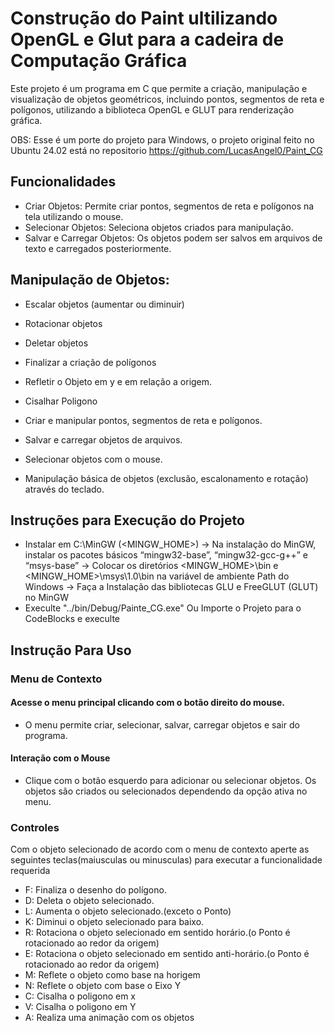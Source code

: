 # Construção do Paint ultilizando OpenGL e Glut para a cadeira de Computação Gráfica

Este projeto é um programa em C que permite a criação, manipulação e visualização de objetos geométricos, incluindo pontos, segmentos de reta e polígonos, utilizando a biblioteca OpenGL e GLUT para renderização gráfica.

OBS: Esse é um porte do projeto para Windows, o projeto original feito no Ubuntu 24.02 está no repositorio https://github.com/LucasAngel0/Paint_CG

## Funcionalidades
  - Criar Objetos: Permite criar pontos, segmentos de reta e polígonos na tela utilizando o mouse.
  - Selecionar Objetos: Seleciona objetos criados para manipulação.
  - Salvar e Carregar Objetos: Os objetos podem ser salvos em arquivos de texto 
   e carregados posteriormente.

## Manipulação de Objetos:
  - Escalar objetos (aumentar ou diminuir)
  - Rotacionar objetos
  - Deletar objetos
  - Finalizar a criação de polígonos
  - Refletir o Objeto em y e em relação a origem.
  - Cisalhar Poligono

- Criar e manipular pontos, segmentos de reta e polígonos.
- Salvar e carregar objetos de arquivos.
- Selecionar objetos com o mouse.
- Manipulação básica de objetos (exclusão, escalonamento e rotação) através do teclado.

## Instruções para Execução do Projeto

- Instalar em C:\MinGW (<MINGW_HOME>) -> Na instalação do MinGW, instalar os pacotes básicos “mingw32-base”, “mingw32-gcc-g++” e “msys-base” -> Colocar os diretórios <MINGW_HOME>\bin e <MINGW_HOME>\msys\1.0\bin na variável de ambiente Path do Windows -> Faça a Instalação das bibliotecas GLU e FreeGLUT (GLUT) no MinGW
- Execulte "../bin/Debug/Painte_CG.exe" Ou Importe o Projeto para o CodeBlocks e execulte

## Instrução Para Uso
### Menu de Contexto

  #### Acesse o menu principal clicando com o botão direito do mouse.
  - O menu permite criar, selecionar, salvar, carregar objetos e sair do programa.
  #### Interação com o Mouse
  - Clique com o botão esquerdo para adicionar ou selecionar objetos.
   Os objetos são criados ou selecionados dependendo da opção ativa no menu.

### Controles 
Com o objeto selecionado de acordo com o menu de contexto aperte as seguintes teclas(maiusculas ou minusculas)  para executar a funcionalidade requerida 
- F: Finaliza o desenho do polígono.
- D: Deleta o objeto selecionado.
- L: Aumenta o objeto selecionado.(exceto o Ponto)
- K: Diminui o objeto selecionado para baixo.
- R: Rotaciona o objeto selecionado em sentido horário.(o Ponto é rotacionado  ao redor da origem)
- E: Rotaciona o objeto selecionado em sentido anti-horário.(o Ponto é rotacionado  ao redor da origem)
- M: Reflete o objeto como base na horigem
- N: Reflete o objeto com base o Eixo Y
- C: Cisalha o poligono em x
- V: Cisalha o poligono em Y
- A: Realiza uma animação com os objetos
  
  


